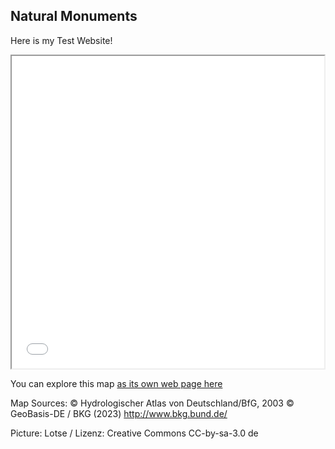 ## Natural Monuments 

Here is my Test Website!

<iframe src='Oder_Einzugsgebiet_und_Auen.html' height="500" width="500"></iframe>

You can explore this map [as its own web page here](Oder_Einzugsgebiet_und_Auen.html)

Map Sources:
© Hydrologischer Atlas von Deutschland/BfG, 2003
© GeoBasis-DE / BKG (2023) http://www.bkg.bund.de/

Picture: Lotse / Lizenz: Creative Commons CC-by-sa-3.0 de

